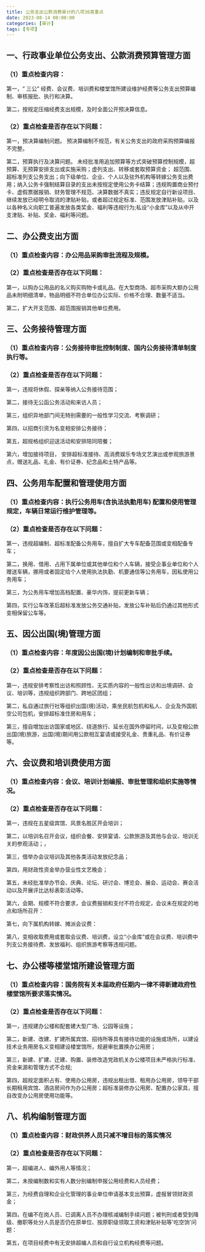 ```yaml
---
title: 公务支出公款消费审计的八项36类重点
date: 2023-08-14 00:00:00
categories: [审计]
tags: [专项]
---
```

## 一、行政事业单位公务支出、公款消费预算管理方面

### （1）重点检查内容：

第一，“ 三公” 经费、会议费、培训费和楼堂馆所建设维护经费等公务支出预算编制、审核报批、执行和决算。

第二，按规定压缩经费支出规模，及时全面公开预决算信息。

### （2）重点检查是否存在以下问题：

第一，预决算编制问题。 预决算编制不规范，有关公务支出的政府采购预算编报不完整。

第二，预算执行及决算问题。 未经批准用追加预算等方式突破预算控制规模，超预算、无预算安排支出或实施采购；虚列支出、转移或套取预算资金； 超范围、超标准列支公务支出；向下级单位、企业、个人以及驻外机构等转嫁公务支出费用；纳入公务卡强制结算目录的支出未按规定使用公务卡结算；违规购置商业预付卡、虚假票据报销、财务管理不规范、决算数据不真实；违反规定自行新设项目、继续发放已经明令取消的津贴补贴，或者超过规定标准、范围发放津贴补贴，以及以各种名义向职工普遍发放各类奖金、福利等违规行为;私设“小金库”以及从中开支津贴、补贴、奖金、福利等问题。

## 二、办公费支出方面

### （1）重点检查内容：办公用品采购审批流程及规模。

### （2）重点检查是否存在以下问题：

第一，以购办公用品的名义购买购物卡或礼品。在大型商场、超市采购大额办公用品未附明细清单，物品明细不符合单位办公实际、价格不合理、数量不适当。

第二，扩大开支范围、超范围报销其他单位费用。

## 三、公务接待管理方面

### （1）重点检查内容：公务接待审批控制制度、国内公务接待清单制度执行等。

### （2）重点检查是否存在以下问题：

第一，违规将休假、探亲等纳入公务接待范围；

第二，接待无公函公务活动和来访人员；

第三，组织异地部门间无特别需要的一般性学习交流、考察调研；

第四，以招商引资为名变相安排公务接待；

第五，超规格组织迎送活动和安排陪同陪餐；

第六，增加接待项目， 安排超标准接待、高消费娱乐专场文艺演出或参观旅游景点，赠送礼品、礼金、有价证券、纪念品和土特产品等。

## 四、公务用车配置和管理使用方面

### （1）重点检查内容：执行公务用车(含执法执勤用车) 配置和使用管理规定，车辆日常运行维护管理等。

### （2）重点检查是否存在以下问题：

第一，违规超编制、超标准配备公务用车，擅自扩大专车配备范围或变相配备专车；

第二，换用、借用、占用下属单位或其他单位和个人车辆，接受企事业单位和个人赠送车辆，挪用或者固定给个人使用执法执勤、机要通信等公务用车，因私使用公务用车；

第三，为公务用车增加高档配置、豪华内饰，提前更新车辆；

第四，实行公车改革后超标准发放公务交通补贴，发放公车补贴后仍通过其他形式变相保留公车等。

## 五、因公出国(境)管理方面

### （1）重点检查内容：年度因公出国(境)计划编制和审批手续。

### （2）重点检查是否存在以下问题：

第一，违规安排考察性出访和照顾性、无实质内容的一般性出访和出境调研、会议、培训等，违规组织跨部门、跨地区团组；

第二，私自通过旅行社等组织出国(境)活动，乘坐民航包机和私人、企业及外国航空公司包机，安排超标准住房和用车；

第三，擅自增加出访国家或地区、绕道旅行、延长在国外停留时间，以及变相公款出国(境)旅游，出国(境)期间用公款相互宴请或接受礼金、贵重礼品、有价证券等。

## 六、会议费和培训费使用方面

### （1）重点检查内容：会议、培训计划编报、审批管理和组织实施等情况。

### （2）重点检查是否存在以下问题：

第一，违规在五星级宾馆、风景名胜区开会培训；

第二，以培训名召开会议，组织会餐、安排宴请、公款旅游及其他与会议、培训无关的参观活动；，

第三，借举办会议培训及其他各类活动发放纪念品；

第四，用财政性资金举办营业性文艺晚会；

第五，未经批准举办节会、庆典、论坛、研讨会、博览会、展会、运动会、赛会活动以及开展评比达标表彰活动等。

第六，会期、规模不符合要求，会议费报销和支付不符合规定，会议未在规定的地点和场所召开：

第七，向下属机构转嫁、摊派会议费：

第八，变相收取费用或套取会议费、培训费，设立“小金库”或在会议费、培训费中列支公务接待费、发放福利、组织旅游考察等违规问题。

## 七、办公楼等楼堂馆所建设管理方面

### （1）重点检查内容：国务院有关本届政府任期内一律不得新建政府性楼堂馆所要求落实情况。

### （2）重点检查是否存在以下问题：

第一，违规建办公楼和配套建大型广场、公园等设施；

第二，新建、改建、扩建所属宾馆、招待所等具有接待功能的设施或场所，以建设技术业务用房名义变相建设楼堂馆所，规避审批置换办公用房；

第三，新建、扩建、迁建、购置、装修改造党政机关办公楼项目未严格执行标准、资金来源和管理方式不合规;

第四，超规定面积占有、使用办公用房，违规出租出借、租用办公用房，领导干部长期租用宾馆、酒店房间作为办公用房；超标准装修办公用房、配置办公家具，擅自改变办公用房使用功能等。

## 八、机构编制管理方面

### （1）重点检查内容：财政供养人员只减不增目标的落实情况

### （2）重点检查是否存在以下问题：

第一，超编进人、编外用人等情况；

第二，未按编制数和实有人数分别编制申报公用经费和人员经费；

第三，为经费自理和企业化管理的事业单位申请基本支出预算，虚报冒领财政资金；

第四，在编不在岗人员、已调离人员不办理核减编制手续问题；被判刑或者受到降级、撤职等处分人员是否仍在原单位、按原职级领取工资和津贴补贴等'吃空饷'问题：

第五，在项目经费中有无安排超编人员和自行设立机构经费等问题。
